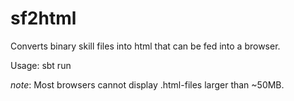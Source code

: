 # sf2html
Converts binary skill files into html that can be fed into a browser.

Usage: sbt run

*note*: Most browsers cannot display .html-files larger than ~50MB.

